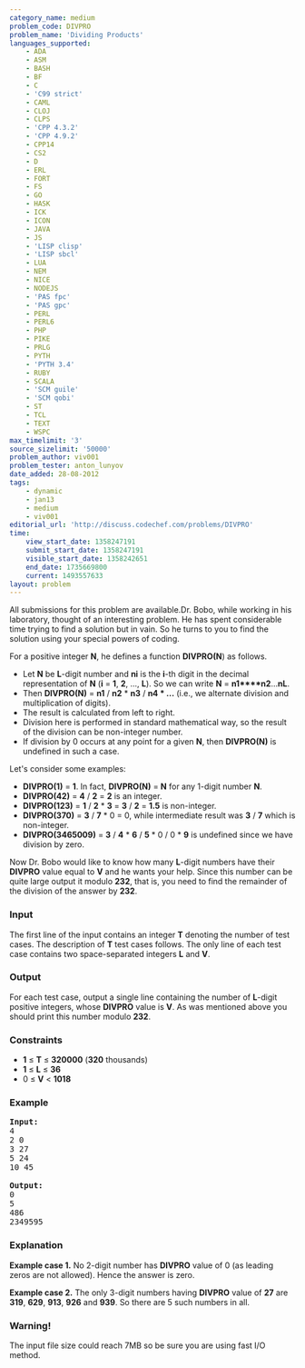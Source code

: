 ```yaml
---
category_name: medium
problem_code: DIVPRO
problem_name: 'Dividing Products'
languages_supported:
    - ADA
    - ASM
    - BASH
    - BF
    - C
    - 'C99 strict'
    - CAML
    - CLOJ
    - CLPS
    - 'CPP 4.3.2'
    - 'CPP 4.9.2'
    - CPP14
    - CS2
    - D
    - ERL
    - FORT
    - FS
    - GO
    - HASK
    - ICK
    - ICON
    - JAVA
    - JS
    - 'LISP clisp'
    - 'LISP sbcl'
    - LUA
    - NEM
    - NICE
    - NODEJS
    - 'PAS fpc'
    - 'PAS gpc'
    - PERL
    - PERL6
    - PHP
    - PIKE
    - PRLG
    - PYTH
    - 'PYTH 3.4'
    - RUBY
    - SCALA
    - 'SCM guile'
    - 'SCM qobi'
    - ST
    - TCL
    - TEXT
    - WSPC
max_timelimit: '3'
source_sizelimit: '50000'
problem_author: viv001
problem_tester: anton_lunyov
date_added: 28-08-2012
tags:
    - dynamic
    - jan13
    - medium
    - viv001
editorial_url: 'http://discuss.codechef.com/problems/DIVPRO'
time:
    view_start_date: 1358247191
    submit_start_date: 1358247191
    visible_start_date: 1358242651
    end_date: 1735669800
    current: 1493557633
layout: problem
---
```

All submissions for this problem are available.Dr. Bobo, while working in his laboratory, thought of an interesting problem. He has spent considerable time trying to find a solution but in vain. So he turns to you to find the solution using your special powers of coding.

For a positive integer **N**, he defines a function **DIVPRO(N**) as follows.

- Let **N** be **L**-digit number and **ni** is the **i**-th digit in the decimal representation of **N** (**i** = **1**, **2**, ..., **L**). So we can write **N** = **n1****n2**...**nL**.
- Then **DIVPRO(N)** = **n1** / **n2** \* **n3** / **n4 \* ...**  (i.e., we alternate division and multiplication of digits).
- The result is calculated from left to right.
- Division here is performed in standard mathematical way, so the result of the division can be non-integer number.
- If division by 0 occurs at any point for a given **N**, then **DIVPRO(N)** is undefined in such a case.

Let's consider some examples:

- **DIVPRO(1)** = **1**. In fact, **DIVPRO(N)** = **N** for any 1-digit number **N**.
- **DIVPRO(42)** = **4** / **2** = **2** is an integer.
- **DIVPRO(123)** = **1** / **2** \* **3** = **3** / **2** = **1.5** is non-integer.
- **DIVPRO(370)** = **3** / **7** \* 0 = 0, while intermediate result was **3** / **7** which is non-integer.
- **DIVPRO(3465009)** = **3** / **4** \* **6** / **5** \* 0 / 0 \* **9** is undefined since we have division by zero.

Now Dr. Bobo would like to know how many **L**-digit numbers have their **DIVPRO** value equal to **V** and he wants your help. Since this number can be quite large output it modulo **232**, that is, you need to find the remainder of the division of the answer by **232**.

### Input

The first line of the input contains an integer **T** denoting the number of test cases. The description of **T** test cases follows. The only line of each test case contains two space-separated integers **L** and **V**.

### Output

 For each test case, output a single line containing the number of **L**-digit positive integers, whose **DIVPRO** value is **V**. As was mentioned above you should print this number modulo **232**.

### Constraints

- **1** ≤ **T** ≤ **320000** (**320** thousands)
- **1** ≤ **L** ≤ **36**
- 0 ≤ **V** < **1018**

### Example

<pre>
<b>Input:</b>
4
2 0
3 27
5 24
10 45

<b>Output:</b>
0
5
486
2349595
</pre>
###  Explanation

**Example case 1.** No 2-digit number has **DIVPRO** value of 0 (as leading zeros are not allowed). Hence the answer is zero.

**Example case 2.** The only 3-digit numbers having **DIVPRO** value of **27** are **319**, **629**, **913**, **926** and **939**. So there are 5 such numbers in all.

### Warning!

The input file size could reach 7MB so be sure you are using fast I/O method.
